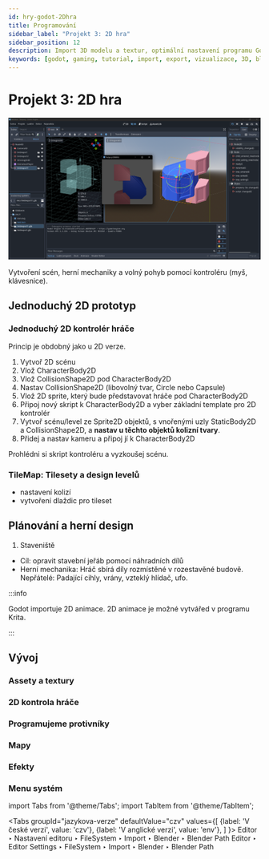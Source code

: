 ```yaml
---
id: hry-godot-2Dhra
title: Programování
sidebar_label: "Projekt 3: 2D hra"
sidebar_position: 12
description: Import 3D modelu a textur, optimální nastavení programu Godot pro programování her
keywords: [godot, gaming, tutorial, import, export, vizualizace, 3D, blender, blender3d, instalace, nastavení, digitální modelování]
---
```


# Projekt 3: 2D hra

![image](./images/godot3.png)

Vytvoření scén, herní mechaniky a volný pohyb pomocí kontroléru (myš, klávesnice).

## Jednoduchý 2D prototyp

### Jednoduchý 2D kontrolér hráče
Princip je obdobný jako u 2D verze.

1. Vytvoř 2D scénu
2. Vlož CharacterBody2D 
3. Vlož CollisionShape2D pod CharacterBody2D
4. Nastav CollisionShape2D (libovolný tvar, Circle nebo Capsule)
5. Vlož 2D sprite, který bude představovat hráče pod CharacterBody2D
6. Připoj nový skript k CharacterBody2D a vyber základní template pro 2D kontrolér
7. Vytvoř scénu/level ze Sprite2D objektů, s vnořenými uzly StaticBody2D a CollisionShape2D, a **nastav u těchto objektů kolizní tvary**. 
8. Přidej a nastav kameru a připoj jí k CharacterBody2D

Prohlédni si skript kontroléru a vyzkoušej scénu.

### TileMap: Tilesety a design levelů

- nastavení kolizí
- vytvoření dlaždic pro tileset

## Plánování a herní design

1. Staveniště 

- Cíl: opravit stavební jeřáb pomocí náhradních dílů
- Herní mechanika: Hráč sbírá díly rozmístěné v rozestavěné budově. Nepřátelé: Padající cihly, vrány, vzteklý hlídač, ufo.

:::info

Godot importuje 2D animace. 2D animace je možné vytvářed v programu Krita.

:::


## Vývoj

### Assety a textury
### 2D kontrola hráče
### Programujeme protivníky
### Mapy
### Efekty
### Menu systém



import Tabs from '@theme/Tabs';
import TabItem from '@theme/TabItem';

<Tabs
  groupId="jazykova-verze"
  defaultValue="czv"
  values={[
    {label: 'V české verzi', value: 'czv'},
    {label: 'V anglické verzi', value: 'env'},
  ]
}>
<TabItem value="czv">Editor ‣ Nastavení editoru ‣ FileSystem ‣ Import ‣ Blender ‣ Blender Path</TabItem>
<TabItem value="env">Editor ‣ Editor Settings ‣ FileSystem ‣ Import ‣ Blender ‣ Blender Path</TabItem>
</Tabs>







